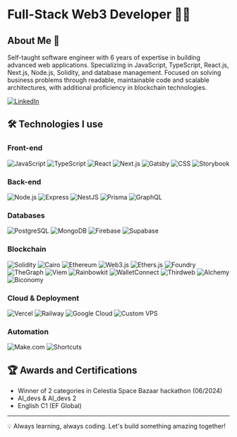 # Full-Stack Web3 Developer 👨‍💻

## About Me 🚀

Self-taught software engineer with 6 years of expertise in building advanced web applications. Specializing in JavaScript, TypeScript, React.js, Next.js, Node.js, Solidity, and database management. Focused on solving business problems through readable, maintainable code and scalable architectures, with additional proficiency in blockchain technologies.

[![LinkedIn](https://img.shields.io/badge/LinkedIn-0077B5?style=for-the-badge&logo=linkedin&logoColor=white)](https://www.linkedin.com/in/adiusz)

## 🛠️ Technologies I use

### Front-end
![JavaScript](https://img.shields.io/badge/JavaScript-F7DF1E?style=for-the-badge&logo=javascript&logoColor=black)
![TypeScript](https://img.shields.io/badge/TypeScript-007ACC?style=for-the-badge&logo=typescript&logoColor=white)
![React](https://img.shields.io/badge/React-20232A?style=for-the-badge&logo=react&logoColor=61DAFB)
![Next.js](https://img.shields.io/badge/Next.js-000000?style=for-the-badge&logo=next.js&logoColor=white)
![Gatsby](https://img.shields.io/badge/Gatsby-663399?style=for-the-badge&logo=gatsby&logoColor=white)
![CSS](https://img.shields.io/badge/CSS-1572B6?style=for-the-badge&logo=css3&logoColor=white)
![Storybook](https://img.shields.io/badge/Storybook-FF4785?style=for-the-badge&logo=storybook&logoColor=white)

### Back-end
![Node.js](https://img.shields.io/badge/Node.js-43853D?style=for-the-badge&logo=node.js&logoColor=white)
![Express](https://img.shields.io/badge/Express-000000?style=for-the-badge&logo=express&logoColor=white)
![NestJS](https://img.shields.io/badge/NestJS-E0234E?style=for-the-badge&logo=nestjs&logoColor=white)
![Prisma](https://img.shields.io/badge/Prisma-3982CE?style=for-the-badge&logo=Prisma&logoColor=white)
![GraphQL](https://img.shields.io/badge/GraphQL-E10098?style=for-the-badge&logo=graphql&logoColor=white)

### Databases
![PostgreSQL](https://img.shields.io/badge/PostgreSQL-316192?style=for-the-badge&logo=postgresql&logoColor=white)
![MongoDB](https://img.shields.io/badge/MongoDB-4EA94B?style=for-the-badge&logo=mongodb&logoColor=white)
![Firebase](https://img.shields.io/badge/Firebase-FFCA28?style=for-the-badge&logo=firebase&logoColor=black)
![Supabase](https://img.shields.io/badge/Supabase-181818?style=for-the-badge&logo=supabase&logoColor=white)

### Blockchain
![Solidity](https://img.shields.io/badge/Solidity-363636?style=for-the-badge&logo=solidity&logoColor=white)
![Cairo](https://img.shields.io/badge/Cairo-F16822?style=for-the-badge&logo=cairo&logoColor=white)
![Ethereum](https://img.shields.io/badge/Ethereum-3C3C3D?style=for-the-badge&logo=Ethereum&logoColor=white)
![Web3.js](https://img.shields.io/badge/Web3.js-F16822?style=for-the-badge&logo=web3.js&logoColor=white)
![Ethers.js](https://img.shields.io/badge/Ethers.js-24292E?style=for-the-badge&logo=ethereum&logoColor=white)
![Foundry](https://img.shields.io/badge/Foundry-41B883?style=for-the-badge&logo=foundry&logoColor=white)
![TheGraph](https://img.shields.io/badge/TheGraph-6646ED?style=for-the-badge&logo=thegraph&logoColor=white)
![Viem](https://img.shields.io/badge/Viem-1C1C1C?style=for-the-badge&logo=viem&logoColor=white)
![Rainbowkit](https://img.shields.io/badge/Rainbowkit-FF69B4?style=for-the-badge&logo=rainbow&logoColor=white)
![WalletConnect](https://img.shields.io/badge/WalletConnect-3B99FC?style=for-the-badge&logo=walletconnect&logoColor=white)
![Thirdweb](https://img.shields.io/badge/Thirdweb-8B5CF6?style=for-the-badge&logo=thirdweb&logoColor=white)
![Alchemy](https://img.shields.io/badge/Alchemy-0C0C0E?style=for-the-badge&logo=alchemy&logoColor=white)
![Biconomy](https://img.shields.io/badge/Biconomy-3B3B3D?style=for-the-badge&logo=biconomy&logoColor=white)

### Cloud & Deployment
![Vercel](https://img.shields.io/badge/Vercel-000000?style=for-the-badge&logo=vercel&logoColor=white)
![Railway](https://img.shields.io/badge/Railway-0B0D0E?style=for-the-badge&logo=railway&logoColor=white)
![Google Cloud](https://img.shields.io/badge/Google_Cloud-4285F4?style=for-the-badge&logo=google-cloud&logoColor=white)
![Custom VPS](https://img.shields.io/badge/Custom_VPS-232F3E?style=for-the-badge&logo=server&logoColor=white)

### Automation
![Make.com](https://img.shields.io/badge/Make.com-2D3748?style=for-the-badge&logo=make&logoColor=white)
![Shortcuts](https://img.shields.io/badge/Shortcuts-000000?style=for-the-badge&logo=apple&logoColor=white)
 
## 🏆 Awards and Certifications
- Winner of 2 categories in Celestia Space Bazaar hackathon (06/2024)
- AI_devs & AI_devs 2
- English C1 (EF Global)

---

💡 Always learning, always coding. Let's build something amazing together!
